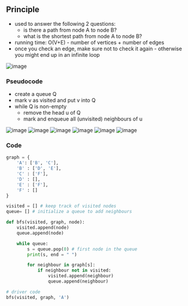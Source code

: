 ## Principle
* used to answer the following 2 questions:
    * is there a path from node A to node B? 
    * what is the shortest path from node A to node B?
* running time: O(V+E) - number of vertices + number of edges 
* once you check an edge, make sure not to check it again - otherwise you might end up in an infinite loop

![image](https://user-images.githubusercontent.com/38294198/178215601-fa82ad9a-1315-49eb-9424-cc00dc81dd02.png)


### Pseudocode
* create a queue Q 
* mark v as visited and put v into Q 
* while Q is non-empty 
    * remove the head u of Q 
    * mark and enqueue all (unvisited) neighbours of u

![image](https://user-images.githubusercontent.com/38294198/178245559-f5dd169a-0efa-41aa-8e56-72decf862c3f.png)
![image](https://user-images.githubusercontent.com/38294198/178245596-5a37a33b-918d-439b-a428-5068e86e8483.png)
![image](https://user-images.githubusercontent.com/38294198/178245628-661d1909-d37e-4c81-8817-6bfacb7b834e.png)
![image](https://user-images.githubusercontent.com/38294198/178245652-bff1417b-0795-4da7-bbb3-50607043ad4d.png)
![image](https://user-images.githubusercontent.com/38294198/178245679-a88ececa-8ff6-471f-9b8a-c266a6e74466.png)
![image](https://user-images.githubusercontent.com/38294198/178245713-deb054a1-c391-4760-9005-f8d37f056518.png)


### Code
```python
graph = {
    'A': ['B', 'C'],
    'B' : ['D', 'E'],
    'C' : ['F'],
    'D' : [],
    'E' : ['F'],
    'F' : []    
}

visited = [] # keep track of visited nodes
queue= [] # initialize a queue to add neighbours

def bfs(visited, graph, node):
    visited.append(node)
    queue.append(node)

    while queue:
        s = queue.pop(0) # first node in the queue
        print(s, end = " ")

        for neighbour in graph[s]:
            if neighbour not in visited:
                visited.append(neighbour)
                queue.append(neighbour)

# driver code
bfs(visited, graph, 'A')
```

